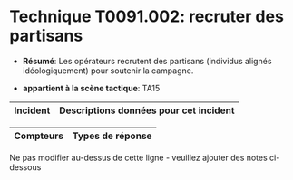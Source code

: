 # Technique T0091.002: recruter des partisans

* **Résumé**: Les opérateurs recrutent des partisans (individus alignés idéologiquement) pour soutenir la campagne.

* **appartient à la scène tactique**: TA15


|Incident |Descriptions données pour cet incident |
|-------- |-------------------- |



|Compteurs |Types de réponse |
|-------- |-------------- |


Ne pas modifier au-dessus de cette ligne - veuillez ajouter des notes ci-dessous
